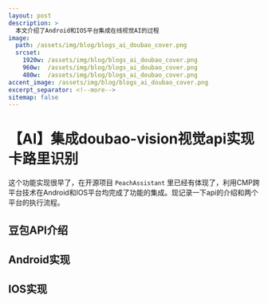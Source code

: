 ```yaml
---
layout: post
description: > 
  本文介绍了Android和IOS平台集成在线视觉AI的过程
image: 
  path: /assets/img/blog/blogs_ai_doubao_cover.png
  srcset: 
    1920w: /assets/img/blog/blogs_ai_doubao_cover.png
    960w:  /assets/img/blog/blogs_ai_doubao_cover.png
    480w:  /assets/img/blog/blogs_ai_doubao_cover.png
accent_image: /assets/img/blog/blogs_ai_doubao_cover.png
excerpt_separator: <!--more-->
sitemap: false
---
```

# 【AI】集成doubao-vision视觉api实现卡路里识别
这个功能实现很早了，在开源项目 `PeachAssistant` 里已经有体现了，利用CMP跨平台技术在Android和IOS平台均完成了功能的集成。现记录一下api的介绍和两个平台的执行流程。
## 豆包API介绍

## Android实现

## IOS实现
